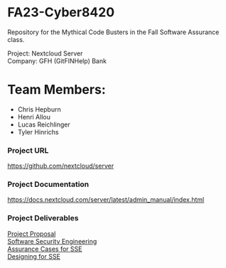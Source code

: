 # FA23-Cyber8420
 Repository for the Mythical Code Busters in the Fall Software Assurance class.
 
 Project: Nextcloud Server  
 Company: GFH (GitFINHelp) Bank  

 
 # Team Members:  
 * Chris Hepburn
 * Henri Allou  
 * Lucas Reichlinger  
 * Tyler Hinrichs

### Project URL

https://github.com/nextcloud/server

### Project Documentation

https://docs.nextcloud.com/server/latest/admin_manual/index.html

### Project Deliverables

[Project Proposal](https://github.com/Hinrichsta/FA23-Cyber8420/blob/main/Project%20Proposal/Proposal.md)  
[Software Security Engineering](https://github.com/Hinrichsta/FA23-Cyber8420/blob/main/Software%20Security%20Engineering/Software%20Security%20Engineering.md)  
[Assurance Cases for SSE](https://github.com/Hinrichsta/FA23-Cyber8420/blob/main/Assurance%20Case/Assurance%20Case.md)  
[Designing for SSE](https://github.com/Hinrichsta/FA23-Cyber8420/blob/main/Designing%20for%20SSE/Designing%20for%20SSE.md)
